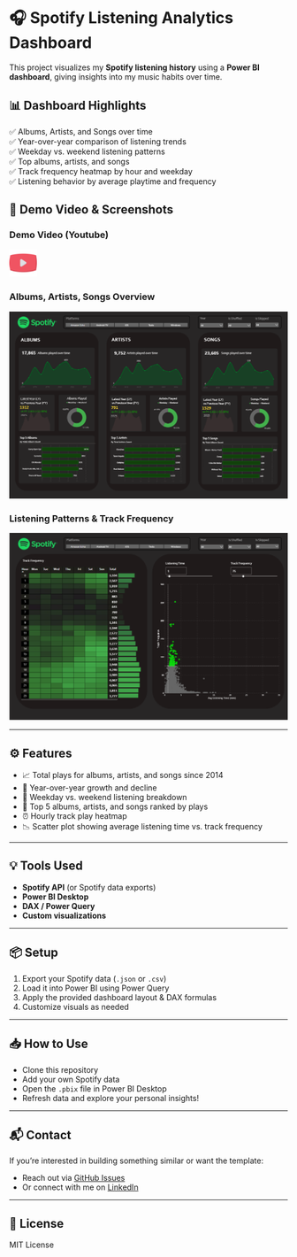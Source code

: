 # 🎧 Spotify Listening Analytics Dashboard

This project visualizes my **Spotify listening history** using a **Power BI dashboard**, giving insights into my music habits over time.

## 📊 Dashboard Highlights

✅ Albums, Artists, and Songs over time  
✅ Year-over-year comparison of listening trends  
✅ Weekday vs. weekend listening patterns  
✅ Top albums, artists, and songs  
✅ Track frequency heatmap by hour and weekday  
✅ Listening behavior by average playtime and frequency

## 🎥 Demo Video & Screenshots

### Demo Video (Youtube)
<a href="https://youtu.be/yJ1y0TG4-Lk">
  <img src="./screenshots/play-button.png" alt="Watch the Demo" width="50" />
</a>

### Albums, Artists, Songs Overview

![Albums, Artists, Songs](./screenshots/dashboard1.png)

### Listening Patterns & Track Frequency

![Listening Patterns](./screenshots/dashboard2.png)

---

## ⚙️ Features

- 📈 Total plays for albums, artists, and songs since 2014  
- 📆 Year-over-year growth and decline  
- 🌅 Weekday vs. weekend listening breakdown  
- 🚀 Top 5 albums, artists, and songs ranked by plays  
- ⏰ Hourly track play heatmap  
- 📉 Scatter plot showing average listening time vs. track frequency

---

## 💡 Tools Used

- **Spotify API** (or Spotify data exports)  
- **Power BI Desktop**  
- **DAX / Power Query**  
- **Custom visualizations**  

---

## 📦 Setup

1. Export your Spotify data (`.json` or `.csv`)  
2. Load it into Power BI using Power Query  
3. Apply the provided dashboard layout & DAX formulas  
4. Customize visuals as needed

---

## 📥 How to Use

- Clone this repository  
- Add your own Spotify data  
- Open the `.pbix` file in Power BI Desktop  
- Refresh data and explore your personal insights!

---

## 📬 Contact

If you’re interested in building something similar or want the template:
- Reach out via [GitHub Issues](https://github.com/yourusername/spotify-analytics/issues)
- Or connect with me on [LinkedIn](https://www.linkedin.com/in/yourlinkedin)

---

## 📄 License

MIT License
